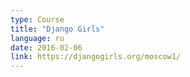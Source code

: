 ```yaml
---
type: Course
title: "Django Girls"
language: ru
date: 2016-02-06
link: https://djangogirls.org/moscow1/
---
```

